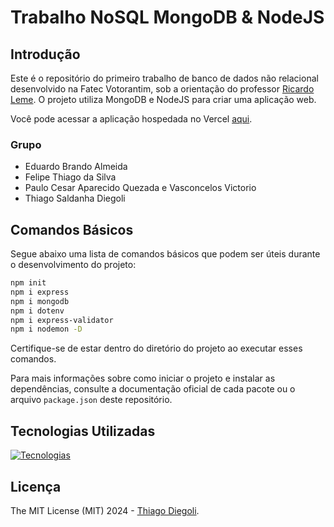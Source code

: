 # Trabalho NoSQL MongoDB & NodeJS
## Introdução

Este é o repositório do primeiro trabalho de banco de dados não relacional desenvolvido na Fatec Votorantim, sob a orientação do professor [Ricardo Leme](https://github.com/ricardoleme). O projeto utiliza MongoDB e NodeJS para criar uma aplicação web.

Você pode acessar a aplicação hospedada no Vercel [aqui](link).
### Grupo
* Eduardo Brando Almeida
* Felipe Thiago da Silva
* Paulo Cesar Aparecido Quezada e Vasconcelos Victorio
* Thiago Saldanha Diegoli

## Comandos Básicos

Segue abaixo uma lista de comandos básicos que podem ser úteis durante o desenvolvimento do projeto:

```bash
npm init
npm i express
npm i mongodb
npm i dotenv
npm i express-validator
npm i nodemon -D
```

Certifique-se de estar dentro do diretório do projeto ao executar esses comandos.

Para mais informações sobre como iniciar o projeto e instalar as dependências, consulte a documentação oficial de cada pacote ou o arquivo `package.json` deste repositório.

## Tecnologias Utilizadas
[![Tecnologias](https://skillicons.dev/icons?i=html,css,js,tailwind,nodejs,mongodb,vercel,vscode)](https://skillicons.dev)
## Licença

The MIT License (MIT) 2024 - [Thiago Diegoli](https://github.com/thiago-diegoli/).